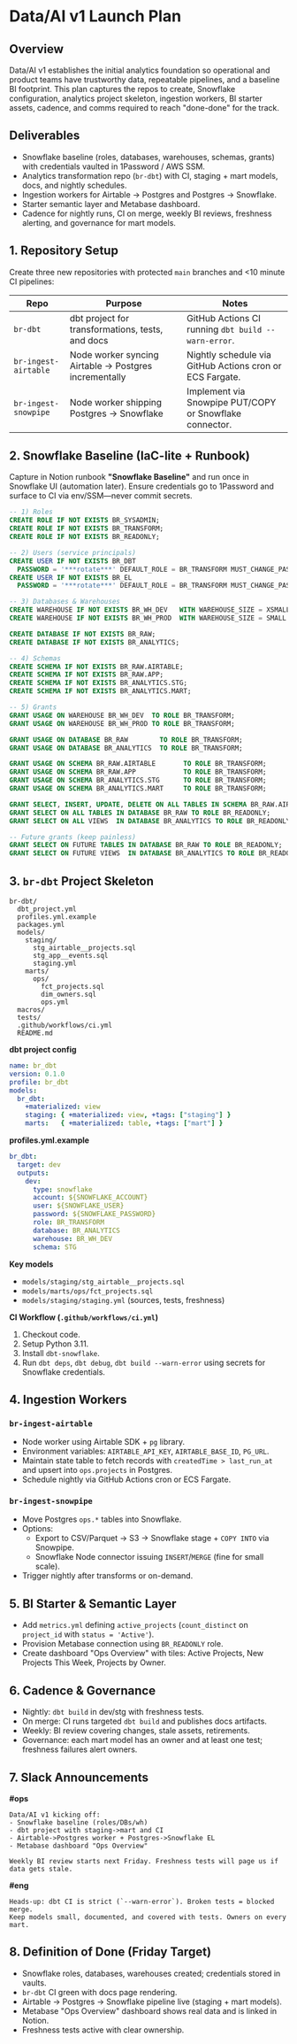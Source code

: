# Data/AI v1 Launch Plan

## Overview
Data/AI v1 establishes the initial analytics foundation so operational and product teams have trustworthy data, repeatable pipelines, and a baseline BI footprint. This plan captures the repos to create, Snowflake configuration, analytics project skeleton, ingestion workers, BI starter assets, cadence, and comms required to reach "done-done" for the track.

## Deliverables
- Snowflake baseline (roles, databases, warehouses, schemas, grants) with credentials vaulted in 1Password / AWS SSM.
- Analytics transformation repo (`br-dbt`) with CI, staging + mart models, docs, and nightly schedules.
- Ingestion workers for Airtable -> Postgres and Postgres -> Snowflake.
- Starter semantic layer and Metabase dashboard.
- Cadence for nightly runs, CI on merge, weekly BI reviews, freshness alerting, and governance for mart models.

## 1. Repository Setup
Create three new repositories with protected `main` branches and <10 minute CI pipelines:

| Repo | Purpose | Notes |
| ---- | ------- | ----- |
| `br-dbt` | dbt project for transformations, tests, and docs | GitHub Actions CI running `dbt build --warn-error`. |
| `br-ingest-airtable` | Node worker syncing Airtable -> Postgres incrementally | Nightly schedule via GitHub Actions cron or ECS Fargate. |
| `br-ingest-snowpipe` | Node worker shipping Postgres -> Snowflake | Implement via Snowpipe PUT/COPY or Snowflake connector. |

## 2. Snowflake Baseline (IaC-lite + Runbook)
Capture in Notion runbook **"Snowflake Baseline"** and run once in Snowflake UI (automation later). Ensure credentials go to 1Password and surface to CI via env/SSM—never commit secrets.

```sql
-- 1) Roles
CREATE ROLE IF NOT EXISTS BR_SYSADMIN;
CREATE ROLE IF NOT EXISTS BR_TRANSFORM;
CREATE ROLE IF NOT EXISTS BR_READONLY;

-- 2) Users (service principals)
CREATE USER IF NOT EXISTS BR_DBT
  PASSWORD = '***rotate***' DEFAULT_ROLE = BR_TRANSFORM MUST_CHANGE_PASSWORD = TRUE;
CREATE USER IF NOT EXISTS BR_EL
  PASSWORD = '***rotate***' DEFAULT_ROLE = BR_TRANSFORM MUST_CHANGE_PASSWORD = TRUE;

-- 3) Databases & Warehouses
CREATE WAREHOUSE IF NOT EXISTS BR_WH_DEV   WITH WAREHOUSE_SIZE = XSMALL AUTO_SUSPEND=60 AUTO_RESUME=TRUE;
CREATE WAREHOUSE IF NOT EXISTS BR_WH_PROD  WITH WAREHOUSE_SIZE = SMALL  AUTO_SUSPEND=60 AUTO_RESUME=TRUE;

CREATE DATABASE IF NOT EXISTS BR_RAW;
CREATE DATABASE IF NOT EXISTS BR_ANALYTICS;

-- 4) Schemas
CREATE SCHEMA IF NOT EXISTS BR_RAW.AIRTABLE;
CREATE SCHEMA IF NOT EXISTS BR_RAW.APP;
CREATE SCHEMA IF NOT EXISTS BR_ANALYTICS.STG;
CREATE SCHEMA IF NOT EXISTS BR_ANALYTICS.MART;

-- 5) Grants
GRANT USAGE ON WAREHOUSE BR_WH_DEV  TO ROLE BR_TRANSFORM;
GRANT USAGE ON WAREHOUSE BR_WH_PROD TO ROLE BR_TRANSFORM;

GRANT USAGE ON DATABASE BR_RAW        TO ROLE BR_TRANSFORM;
GRANT USAGE ON DATABASE BR_ANALYTICS  TO ROLE BR_TRANSFORM;

GRANT USAGE ON SCHEMA BR_RAW.AIRTABLE       TO ROLE BR_TRANSFORM;
GRANT USAGE ON SCHEMA BR_RAW.APP            TO ROLE BR_TRANSFORM;
GRANT USAGE ON SCHEMA BR_ANALYTICS.STG      TO ROLE BR_TRANSFORM;
GRANT USAGE ON SCHEMA BR_ANALYTICS.MART     TO ROLE BR_TRANSFORM;

GRANT SELECT, INSERT, UPDATE, DELETE ON ALL TABLES IN SCHEMA BR_RAW.AIRTABLE TO ROLE BR_TRANSFORM;
GRANT SELECT ON ALL TABLES IN DATABASE BR_RAW TO ROLE BR_READONLY;
GRANT SELECT ON ALL VIEWS  IN DATABASE BR_ANALYTICS TO ROLE BR_READONLY;

-- Future grants (keep painless)
GRANT SELECT ON FUTURE TABLES IN DATABASE BR_RAW TO ROLE BR_READONLY;
GRANT SELECT ON FUTURE VIEWS  IN DATABASE BR_ANALYTICS TO ROLE BR_READONLY;
```

## 3. `br-dbt` Project Skeleton
```
br-dbt/
  dbt_project.yml
  profiles.yml.example
  packages.yml
  models/
    staging/
      stg_airtable__projects.sql
      stg_app__events.sql
      staging.yml
    marts/
      ops/
        fct_projects.sql
        dim_owners.sql
        ops.yml
  macros/
  tests/
  .github/workflows/ci.yml
  README.md
```

**dbt project config**
```yaml
name: br_dbt
version: 0.1.0
profile: br_dbt
models:
  br_dbt:
    +materialized: view
    staging: { +materialized: view, +tags: ["staging"] }
    marts:   { +materialized: table, +tags: ["mart"] }
```

**profiles.yml.example**
```yaml
br_dbt:
  target: dev
  outputs:
    dev:
      type: snowflake
      account: ${SNOWFLAKE_ACCOUNT}
      user: ${SNOWFLAKE_USER}
      password: ${SNOWFLAKE_PASSWORD}
      role: BR_TRANSFORM
      database: BR_ANALYTICS
      warehouse: BR_WH_DEV
      schema: STG
```

**Key models**
- `models/staging/stg_airtable__projects.sql`
- `models/marts/ops/fct_projects.sql`
- `models/staging/staging.yml` (sources, tests, freshness)

**CI Workflow (`.github/workflows/ci.yml`)**
1. Checkout code.
2. Setup Python 3.11.
3. Install `dbt-snowflake`.
4. Run `dbt deps`, `dbt debug`, `dbt build --warn-error` using secrets for Snowflake credentials.

## 4. Ingestion Workers
### `br-ingest-airtable`
- Node worker using Airtable SDK + `pg` library.
- Environment variables: `AIRTABLE_API_KEY`, `AIRTABLE_BASE_ID`, `PG_URL`.
- Maintain state table to fetch records with `createdTime > last_run_at` and upsert into `ops.projects` in Postgres.
- Schedule nightly via GitHub Actions cron or ECS Fargate.

### `br-ingest-snowpipe`
- Move Postgres `ops.*` tables into Snowflake.
- Options:
  - Export to CSV/Parquet -> S3 -> Snowflake stage + `COPY INTO` via Snowpipe.
  - Snowflake Node connector issuing `INSERT`/`MERGE` (fine for small scale).
- Trigger nightly after transforms or on-demand.

## 5. BI Starter & Semantic Layer
- Add `metrics.yml` defining `active_projects` (`count_distinct` on `project_id` with `status = 'Active'`).
- Provision Metabase connection using `BR_READONLY` role.
- Create dashboard "Ops Overview" with tiles: Active Projects, New Projects This Week, Projects by Owner.

## 6. Cadence & Governance
- Nightly: `dbt build` in dev/stg with freshness tests.
- On merge: CI runs targeted `dbt build` and publishes docs artifacts.
- Weekly: BI review covering changes, stale assets, retirements.
- Governance: each mart model has an owner and at least one test; freshness failures alert owners.

## 7. Slack Announcements
**#ops**
```
Data/AI v1 kicking off:
- Snowflake baseline (roles/DBs/wh)
- dbt project with staging->mart and CI
- Airtable->Postgres worker + Postgres->Snowflake EL
- Metabase dashboard "Ops Overview"

Weekly BI review starts next Friday. Freshness tests will page us if data gets stale.
```

**#eng**
```
Heads-up: dbt CI is strict (`--warn-error`). Broken tests = blocked merge.
Keep models small, documented, and covered with tests. Owners on every mart.
```

## 8. Definition of Done (Friday Target)
- Snowflake roles, databases, warehouses created; credentials stored in vaults.
- `br-dbt` CI green with docs page rendering.
- Airtable -> Postgres -> Snowflake pipeline live (staging + mart models).
- Metabase "Ops Overview" dashboard shows real data and is linked in Notion.
- Freshness tests active with clear ownership.
